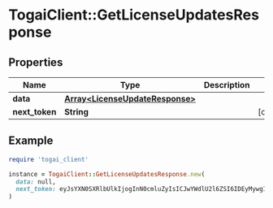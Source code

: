 # TogaiClient::GetLicenseUpdatesResponse

## Properties

| Name | Type | Description | Notes |
| ---- | ---- | ----------- | ----- |
| **data** | [**Array&lt;LicenseUpdateResponse&gt;**](LicenseUpdateResponse.md) |  |  |
| **next_token** | **String** |  | [optional] |

## Example

```ruby
require 'togai_client'

instance = TogaiClient::GetLicenseUpdatesResponse.new(
  data: null,
  next_token: eyJsYXN0SXRlbUlkIjogInN0cmluZyIsICJwYWdlU2l6ZSI6IDEyMywgInNvcnRPcmRlciI6ICJhc2MifQ&#x3D;&#x3D;
)
```

